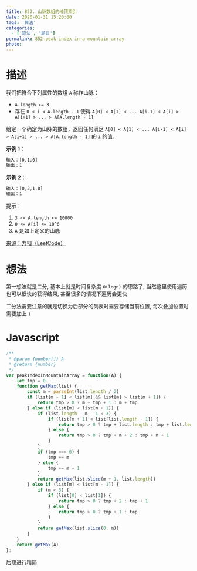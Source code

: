 ```yaml
---
title: 852. 山脉数组的峰顶索引
date: 2020-01-31 15:20:00
tags: '算法'
categories:
  - ['算法', '题目']
permalink: 852-peak-index-in-a-mountain-array
photo:
---
```


# 描述

我们把符合下列属性的数组 `A` 称作山脉：

- `A.length >= 3`
- 存在 `0 < i < A.length - 1` 使得 `A[0] < A[1] < ... A[i-1] < A[i] > A[i+1] > ... > A[A.length - 1]`

给定一个确定为山脉的数组，返回任何满足 `A[0] < A[1] < ... A[i-1] < A[i] > A[i+1] > ... > A[A.length - 1]` 的 `i` 的值。

**示例 1：**

```sh
输入：[0,1,0]
输出：1
```

**示例 2：**

```sh
输入：[0,2,1,0]
输出：1
```

提示：

1. `3 <= A.length <= 10000`
1. `0 <= A[i] <= 10^6`
1. `A` 是如上定义的山脉

[来源：力扣（LeetCode）](https://leetcode-cn.com/problems/diameter-of-binary-tree)

<!-- more -->

# 想法

第一想法就是二分, 基本上就是时间复杂度 `O(logn)` 的思路了, 当然这里使用遍历也可以很快的获得结果, 甚至很多的情况下遍历会更快

二分法需要注意的就是切换为后部分的列表时需要存储当前位置, 每次叠加位置时需要加上 `1`

# Javascript

```js
/**
 * @param {number[]} A
 * @return {number}
 */
var peakIndexInMountainArray = function(A) {
    let tmp = 0
    function getMax(list) {
        const m = parseInt(list.length / 2)
        if (list[m - 1] < list[m] && list[m] > list[m + 1]) {
            return tmp > 0 ? m + tmp + 1 : m + tmp
        } else if (list[m] < list[m + 1]) {
            if (list.length - m - 1 < 3) {
                if (list[m + 1] < list[list.length - 1]) {
                    return tmp > 0 ? tmp + list.length : tmp + list.length - 1
                } else {
                    return tmp > 0 ? tmp + m + 2 : tmp + m + 1
                }
            }
            if (tmp === 0) {
                tmp += m
            } else {
                tmp += m + 1
            }
            return getMax(list.slice(m + 1, list.length))
        } else if (list[m] < list[m - 1]) {
            if (m < 3) {
                if (list[0] < list[1]) {
                    return tmp > 0 ? tmp + 2 : tmp + 1
                } else {
                    return tmp > 0 ? tmp + 1 : tmp
                }
            }
            return getMax(list.slice(0, m))
        }
    }
    return getMax(A)
};
```

后期进行精简